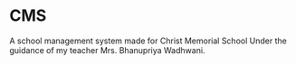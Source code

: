 # CMS
A school management system made for Christ Memorial School Under the guidance of my teacher Mrs. Bhanupriya Wadhwani.
